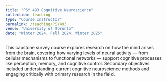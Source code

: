 ```yaml
---
title: "PSY 493 Cognitive Neuroscience"
collection: teaching
type: "Course Instructor"
permalink: /teaching/PSY493
venue: "University of Toronto"
date: "Winter 2024, Fall 2024, Winter 2025"
---
```


This capstone survey course explores research on how the mind arises from the brain, covering how varying levels of neural activity — from cellular mechanisms to functional networks — support cognitive processes like perception, memory, and cognitive control. Secondary objectives included understanding current cognitive neuroscience methods and engaging critically with primary research in the field. 
